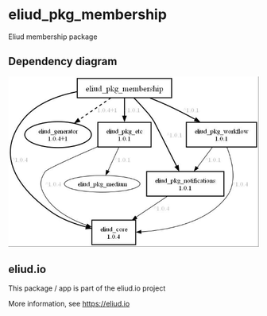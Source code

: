 # eliud_pkg_membership

Eliud membership package

## Dependency diagram

![Dependency diagram](https://github.com/eliudio/eliud_pkg_membership/raw/main/depends.jpg)

## eliud.io

This package / app is part of the eliud.io project

More information, see https://eliud.io

